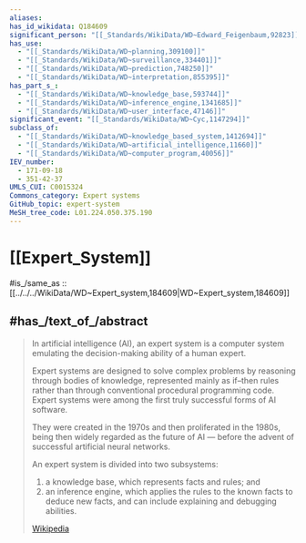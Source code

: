 ```yaml
---
aliases:
has_id_wikidata: Q184609
significant_person: "[[_Standards/WikiData/WD~Edward_Feigenbaum,92823]]"
has_use:
  - "[[_Standards/WikiData/WD~planning,309100]]"
  - "[[_Standards/WikiData/WD~surveillance,334401]]"
  - "[[_Standards/WikiData/WD~prediction,748250]]"
  - "[[_Standards/WikiData/WD~interpretation,855395]]"
has_part_s_:
  - "[[_Standards/WikiData/WD~knowledge_base,593744]]"
  - "[[_Standards/WikiData/WD~inference_engine,1341685]]"
  - "[[_Standards/WikiData/WD~user_interface,47146]]"
significant_event: "[[_Standards/WikiData/WD~Cyc,1147294]]"
subclass_of:
  - "[[_Standards/WikiData/WD~knowledge_based_system,1412694]]"
  - "[[_Standards/WikiData/WD~artificial_intelligence,11660]]"
  - "[[_Standards/WikiData/WD~computer_program,40056]]"
IEV_number:
  - 171-09-18
  - 351-42-37
UMLS_CUI: C0015324
Commons_category: Expert systems
GitHub_topic: expert-system
MeSH_tree_code: L01.224.050.375.190
---
```


# [[Expert_System]] 

#is_/same_as :: [[../../../WikiData/WD~Expert_system,184609|WD~Expert_system,184609]]  

## #has_/text_of_/abstract 

> In artificial intelligence (AI), 
> an expert system is a computer system emulating the decision-making ability of a human expert.
>
> Expert systems are designed to solve complex problems by reasoning through bodies of knowledge, 
> represented mainly as if–then rules rather than through conventional procedural programming code.  
> Expert systems were among the first truly successful forms of AI software. 
> 
> They were created in the 1970s and then proliferated in the 1980s, 
> being then widely regarded as the future of AI — before the advent of successful artificial neural networks.
>
> An expert system is divided into two subsystems: 
> 1) a knowledge base, which represents facts and rules; and 
> 2) an inference engine, which applies the rules to the known facts to deduce new facts, and can include explaining and debugging abilities.
>
> [Wikipedia](https://en.wikipedia.org/wiki/Expert%20system) 

